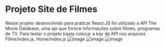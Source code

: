 # Projeto Site de Filmes

Nesse projeto desenvolvido para praticar React.JS foi utilizado a API The Movie Database, uma api que fornce informações sobre filmes, programas de TV. Para testar o projeto basta colocar a key da API nos arquivos Filme/index.js, Home/index.js
![image](https://github.com/BernardoRadin/site-filmes/assets/111475317/f2ebb5f1-ef7e-4682-90cf-62933e3cc973)
![image](https://github.com/BernardoRadin/site-filmes/assets/111475317/124d3e48-03f2-443f-8816-e3b2b7ec9f58)
![image](https://github.com/BernardoRadin/site-filmes/assets/111475317/a7e2944a-96bf-43ff-b064-9192186c41e3)

